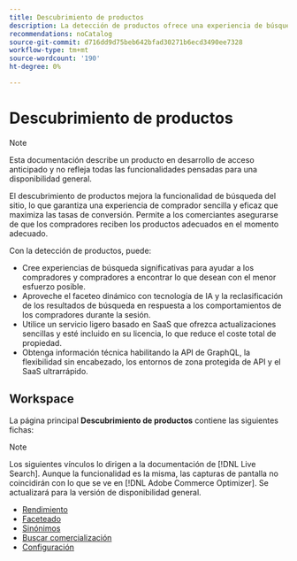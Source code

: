 ```yaml
---
title: Descubrimiento de productos
description: La detección de productos ofrece una experiencia de búsqueda rápida, relevante e intuitiva.
recommendations: noCatalog
source-git-commit: d716dd9d75beb642bfad30271b6ecd3490ee7328
workflow-type: tm+mt
source-wordcount: '190'
ht-degree: 0%

---
```


# Descubrimiento de productos

>[!NOTE]
>
>Esta documentación describe un producto en desarrollo de acceso anticipado y no refleja todas las funcionalidades pensadas para una disponibilidad general.

El descubrimiento de productos mejora la funcionalidad de búsqueda del sitio, lo que garantiza una experiencia de comprador sencilla y eficaz que maximiza las tasas de conversión. Permite a los comerciantes asegurarse de que los compradores reciben los productos adecuados en el momento adecuado.

Con la detección de productos, puede:

- Cree experiencias de búsqueda significativas para ayudar a los compradores y compradores a encontrar lo que desean con el menor esfuerzo posible.
- Aproveche el faceteo dinámico con tecnología de IA y la reclasificación de los resultados de búsqueda en respuesta a los comportamientos de los compradores durante la sesión.
- Utilice un servicio ligero basado en SaaS que ofrezca actualizaciones sencillas y esté incluido en su licencia, lo que reduce el coste total de propiedad.
- Obtenga información técnica habilitando la API de GraphQL, la flexibilidad sin encabezado, los entornos de zona protegida de API y el SaaS ultrarrápido.

## Workspace

La página principal **Descubrimiento de productos** contiene las siguientes fichas:

>[!NOTE]
>
>Los siguientes vínculos lo dirigen a la documentación de [!DNL Live Search]. Aunque la funcionalidad es la misma, las capturas de pantalla no coincidirán con lo que se ve en [!DNL Adobe Commerce Optimizer]. Se actualizará para la versión de disponibilidad general.

- [Rendimiento](../../live-search/performance.md)
- [Faceteado](../../live-search/facets.md)
- [Sinónimos](../../live-search/synonyms.md)
- [Buscar comercialización](../../live-search/rules.md)
- [Configuración](../../live-search/settings.md)
